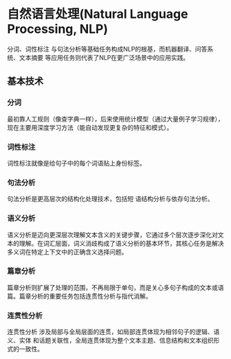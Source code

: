 # 自然语言处理(Natural Language Processing, NLP)

分词、词性标注 与句法分析等基础任务构成NLP的根基，而机器翻译、问答系统、文本摘要 等应用任务则代表了NLP在更广泛场景中的应用实践。

## 基本技术

### 分词

最初靠人工规则（像查字典一样），后来使用统计模型（通过大量例子学习规律），现在主要用深度学习方法（能自动发现更复杂的特征和模式）。

### 词性标注

词性标注就像是给句子中的每个词语贴上身份标签。

### 句法分析

句法分析是更高层次的结构化处理技术，包括短 语结构分析与依存句法分析。

### 语义分析

语义分析是迈向更深层次理解文本含义的关键步骤，它通过多个层次逐步深化对文本的理解。在词汇层面，词义消歧构成了语义分析的基本环节，其核心任务是解决多义词在特定上下文中的正确含义选择问题。

### 篇章分析

篇章分析则扩展了处理的范围，不再局限于单句，而是关心多句子构成的文本或语篇。篇章分析的重要任务包括连贯性分析与指代消解。

### 连贯性分析

连贯性分析 涉及局部与全局层面的连贯，如局部连贯体现为相邻句子的逻辑、语义、实体 和话题关联性，全局连贯体现为整个文本主题、信息结构和文本组织形式的一致性。